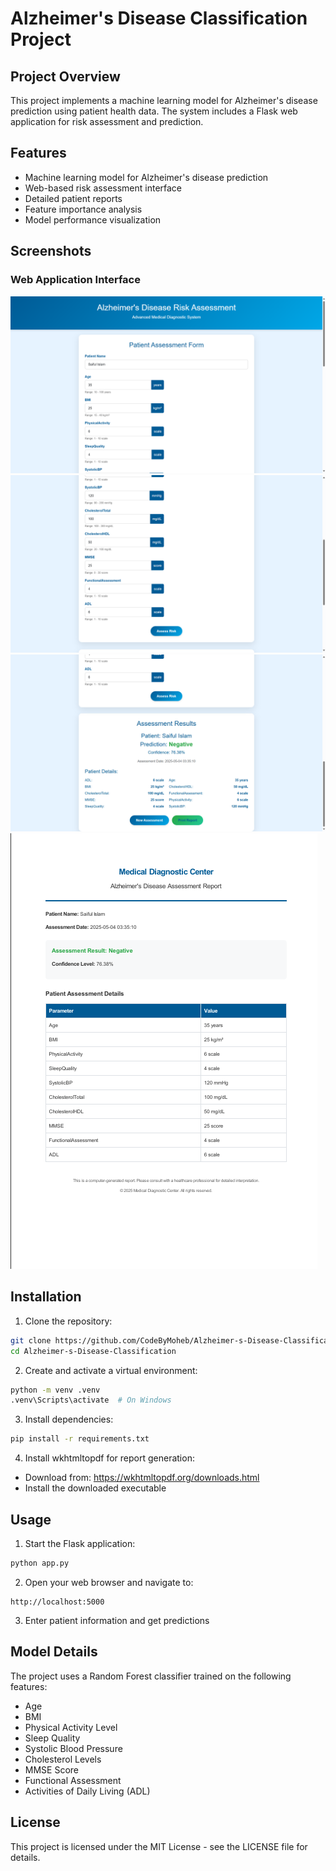 # Alzheimer's Disease Classification Project

## Project Overview
This project implements a machine learning model for Alzheimer's disease prediction using patient health data. The system includes a Flask web application for risk assessment and prediction.

## Features
- Machine learning model for Alzheimer's disease prediction
- Web-based risk assessment interface
- Detailed patient reports
- Feature importance analysis
- Model performance visualization

## Screenshots

### Web Application Interface
![Web App Screenshot 1](web%20app%20screenshort/Screenshot%202025-05-04%20034022.png)
![Web App Screenshot 2](web%20app%20screenshort/Screenshot%202025-05-04%20034034.png)
![Web App Screenshot 3](web%20app%20screenshort/Screenshot%202025-05-04%20034043.png)
![Web App Screenshot 4](web%20app%20screenshort/Screenshot%202025-05-04%20034437.png)

## Installation
1. Clone the repository:
```bash
git clone https://github.com/CodeByMoheb/Alzheimer-s-Disease-Classification.git
cd Alzheimer-s-Disease-Classification
```

2. Create and activate a virtual environment:
```bash
python -m venv .venv
.venv\Scripts\activate  # On Windows
```

3. Install dependencies:
```bash
pip install -r requirements.txt
```

4. Install wkhtmltopdf for report generation:
- Download from: https://wkhtmltopdf.org/downloads.html
- Install the downloaded executable

## Usage
1. Start the Flask application:
```bash
python app.py
```

2. Open your web browser and navigate to:
```
http://localhost:5000
```

3. Enter patient information and get predictions

## Model Details
The project uses a Random Forest classifier trained on the following features:
- Age
- BMI
- Physical Activity Level
- Sleep Quality
- Systolic Blood Pressure
- Cholesterol Levels
- MMSE Score
- Functional Assessment
- Activities of Daily Living (ADL)

## License
This project is licensed under the MIT License - see the LICENSE file for details. 